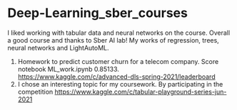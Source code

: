 # Deep-Learning_sber_courses
I liked working with tabular data and neural networks on the course. Overall a good course and thanks to Sber AI lab! 
My works of regression, trees, neural networks and LightAutoML.
1. Homework to predict customer churn for a telecom company. Score notebook ML_work.ipynb 0.85133.
   https://www.kaggle.com/c/advanced-dls-spring-2021/leaderboard
2. I chose an interesting topic for my coursework. By participating in the competition 
   https://www.kaggle.com/c/tabular-playground-series-jun-2021
   
